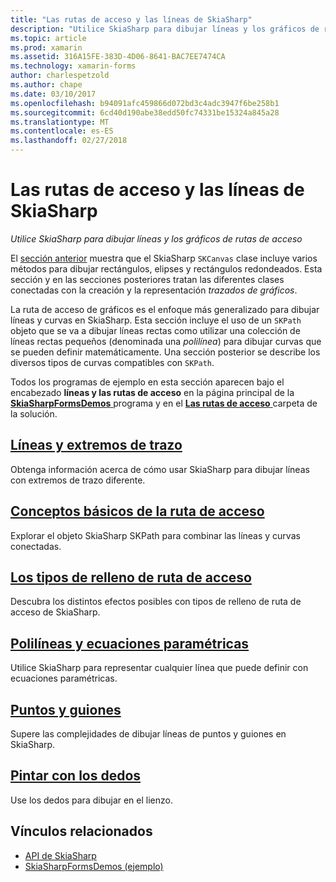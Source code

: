 ```yaml
---
title: "Las rutas de acceso y las líneas de SkiaSharp"
description: "Utilice SkiaSharp para dibujar líneas y los gráficos de rutas de acceso"
ms.topic: article
ms.prod: xamarin
ms.assetid: 316A15FE-383D-4D06-8641-BAC7EE7474CA
ms.technology: xamarin-forms
author: charlespetzold
ms.author: chape
ms.date: 03/10/2017
ms.openlocfilehash: b94091afc459866d072bd3c4adc3947f6be258b1
ms.sourcegitcommit: 6cd40d190abe38edd50fc74331be15324a845a28
ms.translationtype: MT
ms.contentlocale: es-ES
ms.lasthandoff: 02/27/2018
---
```

# <a name="skiasharp-lines-and-paths"></a>Las rutas de acceso y las líneas de SkiaSharp

_Utilice SkiaSharp para dibujar líneas y los gráficos de rutas de acceso_

El [sección anterior](~/xamarin-forms/user-interface/graphics/skiasharp/basics/index.md) muestra que el SkiaSharp `SKCanvas` clase incluye varios métodos para dibujar rectángulos, elipses y rectángulos redondeados. Esta sección y en las secciones posteriores tratan las diferentes clases conectadas con la creación y la representación *trazados de gráficos*.

La ruta de acceso de gráficos es el enfoque más generalizado para dibujar líneas y curvas en SkiaSharp. Esta sección incluye el uso de un `SKPath` objeto que se va a dibujar líneas rectas como utilizar una colección de líneas rectas pequeños (denominada una *polilínea*) para dibujar curvas que se pueden definir matemáticamente. Una sección posterior se describe los diversos tipos de curvas compatibles con `SKPath`.

Todos los programas de ejemplo en esta sección aparecen bajo el encabezado **líneas y las rutas de acceso** en la página principal de la [ **SkiaSharpFormsDemos** ](https://developer.xamarin.com/samples/xamarin-forms/SkiaSharpForms/SkiaSharpFormsDemos/) programa y en el [ **Las rutas de acceso** ](https://github.com/xamarin/xamarin-forms-samples/tree/master/SkiaSharpForms/SkiaSharpFormsDemos/SkiaSharpFormsDemos/SkiaSharpFormsDemos/Paths) carpeta de la solución.

## <a name="lines-and-stroke-capslinesmd"></a>[Líneas y extremos de trazo](lines.md)

Obtenga información acerca de cómo usar SkiaSharp para dibujar líneas con extremos de trazo diferente.

## <a name="path-basicspathsmd"></a>[Conceptos básicos de la ruta de acceso](paths.md)

Explorar el objeto SkiaSharp SKPath para combinar las líneas y curvas conectadas.

## <a name="the-path-fill-typesfill-typesmd"></a>[Los tipos de relleno de ruta de acceso](fill-types.md)

Descubra los distintos efectos posibles con tipos de relleno de ruta de acceso de SkiaSharp.

## <a name="polylines-and-parametric-equationspolylinesmd"></a>[Polilíneas y ecuaciones paramétricas](polylines.md)

Utilice SkiaSharp para representar cualquier línea que puede definir con ecuaciones paramétricas.

## <a name="dots-and-dashesdotsmd"></a>[Puntos y guiones](dots.md)

Supere las complejidades de dibujar líneas de puntos y guiones en SkiaSharp.

## <a name="finger-paintingfinger-paintmd"></a>[Pintar con los dedos](finger-paint.md)

Use los dedos para dibujar en el lienzo.


## <a name="related-links"></a>Vínculos relacionados

- [API de SkiaSharp](https://developer.xamarin.com/api/root/SkiaSharp/)
- [SkiaSharpFormsDemos (ejemplo)](https://developer.xamarin.com/samples/xamarin-forms/SkiaSharpForms/SkiaSharpFormsDemos/)
